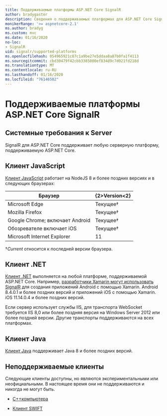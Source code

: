 ```yaml
---
title: Поддерживаемые платформы ASP.NET Core SignalR
author: bradygaster
description: Сведения о поддерживаемых платформах для ASP.NET Core SignalR.
monikerRange: '>= aspnetcore-2.1'
ms.author: bradyg
ms.custom: mvc
ms.date: 01/16/2020
no-loc:
- SignalR
uid: signalr/supported-platforms
ms.openlocfilehash: 054965921c87c1a9be27e5ddaa8a87b0fa1f4113
ms.sourcegitcommit: cbd30479f42cbb3385000ef834d9c7d021fd218d
ms.translationtype: MT
ms.contentlocale: ru-RU
ms.lasthandoff: 01/16/2020
ms.locfileid: "76146502"
---
```

# <a name="aspnet-core-opno-locsignalr-supported-platforms"></a>Поддерживаемые платформы ASP.NET Core SignalR

## <a name="server-system-requirements"></a>Системные требования к  Server

SignalR для ASP.NET Core поддерживает любую серверную платформу, поддерживаемую ASP.NET Core.

## <a name="javascript-client"></a>Клиент JavaScript

[Клиент JavaScript](xref:signalr/javascript-client) работает на NodeJS 8 и более поздних версиях и в следующих браузерах:

| Браузер                         | {2&gt;Version&lt;2}         |
| ------------------------------- | --------------- |
| Microsoft Edge                  | Текущее&dagger; |
| Mozilla Firefox                 | Текущее&dagger; |
| Google Chrome; включает Android | Текущее&dagger; |
| Обозревателе включает iOS            | Текущее&dagger; |
| Microsoft Internet Explorer     | 11              |

&dagger;*Current* относится к последней версии браузера.

## <a name="net-client"></a>Клиент .NET

[Клиент .NET](xref:signalr/dotnet-client) выполняется на любой платформе, поддерживаемой ASP.NET Core. Например, [разработчики Xamarin могут использовать SignalR](https://github.com/aspnet/Announcements/issues/305) для создания приложений Android с помощью Xamarin. Android 8.4.0.1 и более поздних версий и приложений iOS с помощью Xamarin. iOS 11.14.0.4 и более поздних версий.

Если сервер использует службы IIS, для транспорта WebSocket требуется IIS 8,0 или более поздняя версия на Windows Server 2012 или более поздней версии. Другие транспорты поддерживаются на всех платформах.

## <a name="java-client"></a>Клиент Java

[Клиент Java](xref:signalr/java-client) поддерживает Java 8 и более поздних версий.

## <a name="unsupported-clients"></a>Неподдерживаемые клиенты

Следующие клиенты доступны, но являются экспериментальными или неофициальными. В настоящее время они не поддерживаются и никогда не могут быть.

* [C++компьютера](https://github.com/aspnet/SignalR-Client-Cpp)

* [Клиент SWIFT](https://github.com/moozzyk/SignalR-Client-Swift)
